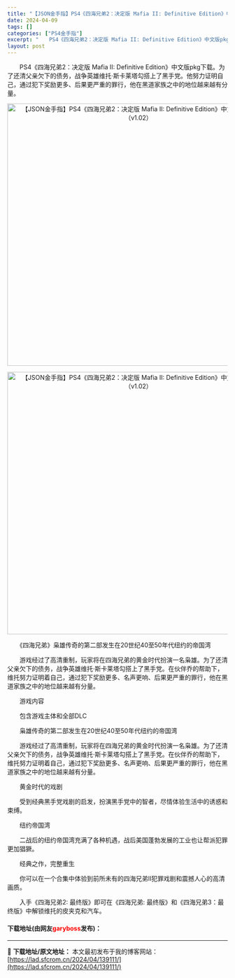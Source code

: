 ```yaml
---
title: "【JSON金手指】PS4《四海兄弟2：决定版 Mafia II: Definitive Edition》中文版pkg下载（v1.02）"
date: 2024-04-09
tags: []
categories: ["PS4金手指"]
excerpt: "　　PS4《四海兄弟2：决定版 Mafia II: Definitive Edition》中文版pkg下载。为了还清父亲欠下的债务，战争英雄维托&middot;斯卡莱塔勾搭上了黑手党。他努力证明自己，通过犯下奖励更多、后果更严重的罪行，他在黑道家族之中的地位越来越有分量。 　　《四海兄弟》枭雄传奇的&hellip;"
layout: post
---
```


 <p>　　PS4《四海兄弟2：决定版 Mafia II: Definitive Edition》中文版pkg下载。为了还清父亲欠下的债务，战争英雄维托&middot;斯卡莱塔勾搭上了黑手党。他努力证明自己，通过犯下奖励更多、后果更严重的罪行，他在黑道家族之中的地位越来越有分量。</p> <p align="center"><img align="" border="0" src="https://lad.sfcrom.cn/wp-content/uploads/2024/04/20240409_6614ea17df5eb.webp" width="600" alt="【JSON金手指】PS4《四海兄弟2：决定版 Mafia II: Definitive Edition》中文版pkg下载（v1.02）" /></p> <p align="center"><img align="" border="0" src="https://lad.sfcrom.cn/wp-content/uploads/2024/04/20240409_6614ea18522c3.webp" width="600" alt="【JSON金手指】PS4《四海兄弟2：决定版 Mafia II: Definitive Edition》中文版pkg下载（v1.02）" /></p> <p>　　《四海兄弟》枭雄传奇的第二部发生在20世纪40至50年代纽约的帝国湾</p> <p>　　游戏经过了高清重制，玩家将在四海兄弟的黄金时代扮演一名枭雄。为了还清父亲欠下的债务，战争英雄维托&middot;斯卡莱塔勾搭上了黑手党。在伙伴乔的帮助下，维托努力证明着自己，通过犯下奖励更多、名声更响、后果更严重的罪行，他在黑道家族之中的地位越来越有分量。</p> <p>　　游戏内容</p> <p>　　包含游戏主体和全部DLC</p> <p>　　枭雄传奇的第二部发生在20世纪40至50年代纽约的帝国湾</p> <p>　　游戏经过了高清重制，玩家将在四海兄弟的黄金时代扮演一名枭雄。为了还清父亲欠下的债务，战争英雄维托&middot;斯卡莱塔勾搭上了黑手党。在伙伴乔的帮助下，维托努力证明着自己，通过犯下奖励更多、名声更响、后果更严重的罪行，他在黑道家族之中的地位越来越有分量。</p> <p>　　黄金时代的戏剧</p> <p>　　受到经典黑手党戏剧的启发，扮演黑手党中的智者，尽情体验生活中的诱惑和束缚。</p> <p>　　纽约帝国湾</p> <p>　　二战后的纽约帝国湾充满了各种机遇，战后美国蓬勃发展的工业也让帮派犯罪更加猖獗。</p> <p>　　经典之作，完整重生</p> <p>　　你可以在一个合集中体验到前所未有的四海兄弟II犯罪戏剧和震撼人心的高清画质。</p> <p>　　入手《四海兄弟2: 最终版》即可在《四海兄弟: 最终版》和《四海兄弟3：最终版》中解锁维托的皮夹克和汽车。</p> <p><h4>下载地址(由网友<font color="red">garyboss</font>发布)：</h4></p> 

---
📖 **下载地址/原文地址：** 本文最初发布于我的博客网站：[https://lad.sfcrom.cn/2024/04/139111/](https://lad.sfcrom.cn/2024/04/139111/)
